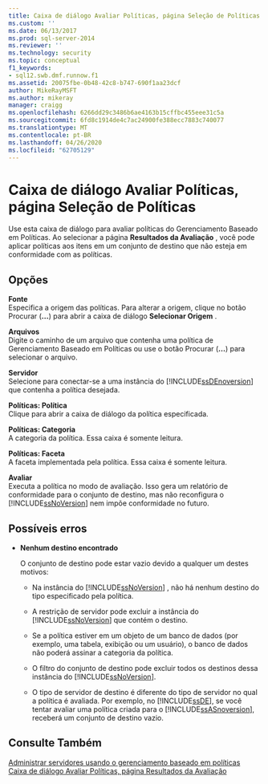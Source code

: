 ```yaml
---
title: Caixa de diálogo Avaliar Políticas, página Seleção de Políticas | Microsoft Docs
ms.custom: ''
ms.date: 06/13/2017
ms.prod: sql-server-2014
ms.reviewer: ''
ms.technology: security
ms.topic: conceptual
f1_keywords:
- sql12.swb.dmf.runnow.f1
ms.assetid: 20075fbe-0b48-42c8-b747-690f1aa23dcf
author: MikeRayMSFT
ms.author: mikeray
manager: craigg
ms.openlocfilehash: 6266dd29c3486b6ae4163b15cffbc455eee31c5a
ms.sourcegitcommit: 6fd8c1914de4c7ac24900fe388ecc7883c740077
ms.translationtype: MT
ms.contentlocale: pt-BR
ms.lasthandoff: 04/26/2020
ms.locfileid: "62705129"
---
```

# <a name="evaluate-policies-dialog-box-policy-selection-page"></a>Caixa de diálogo Avaliar Políticas, página Seleção de Políticas
  Use esta caixa de diálogo para avaliar políticas do Gerenciamento Baseado em Políticas. Ao selecionar a página **Resultados da Avaliação** , você pode aplicar políticas aos itens em um conjunto de destino que não esteja em conformidade com as políticas.  
  
## <a name="options"></a>Opções  
 **Fonte**  
 Especifica a origem das políticas. Para alterar a origem, clique no botão Procurar (**...**) para abrir a caixa de diálogo **Selecionar Origem** .  
  
 **Arquivos**  
 Digite o caminho de um arquivo que contenha uma política de Gerenciamento Baseado em Políticas ou use o botão Procurar (**...**) para selecionar o arquivo.  
  
 **Servidor**  
 Selecione para conectar-se a uma instância do [!INCLUDE[ssDEnoversion](../../includes/ssdenoversion-md.md)] que contenha a política desejada.  
  
 **Políticas: Política**  
 Clique para abrir a caixa de diálogo da política especificada.  
  
 **Políticas: Categoria**  
 A categoria da política. Essa caixa é somente leitura.  
  
 **Políticas: Faceta**  
 A faceta implementada pela política. Essa caixa é somente leitura.  
  
 **Avaliar**  
 Executa a política no modo de avaliação. Isso gera um relatório de conformidade para o conjunto de destino, mas não reconfigura o [!INCLUDE[ssNoVersion](../../includes/ssnoversion-md.md)] nem impõe conformidade no futuro.  
  
## <a name="possible-errors"></a>Possíveis erros  
  
-   **Nenhum destino encontrado**  
  
     O conjunto de destino pode estar vazio devido a qualquer um destes motivos:  
  
    -   Na instância do [!INCLUDE[ssNoVersion](../../includes/ssnoversion-md.md)] , não há nenhum destino do tipo especificado pela política.  
  
    -   A restrição de servidor pode excluir a instância do [!INCLUDE[ssNoVersion](../../includes/ssnoversion-md.md)] que contém o destino.  
  
    -   Se a política estiver em um objeto de um banco de dados (por exemplo, uma tabela, exibição ou um usuário), o banco de dados não poderá assinar a categoria da política.  
  
    -   O filtro do conjunto de destino pode excluir todos os destinos dessa instância do [!INCLUDE[ssNoVersion](../../includes/ssnoversion-md.md)].  
  
    -   O tipo de servidor de destino é diferente do tipo de servidor no qual a política é avaliada. Por exemplo, no [!INCLUDE[ssDE](../../includes/ssde-md.md)], se você tentar avaliar uma política criada para o [!INCLUDE[ssASnoversion](../../includes/ssasnoversion-md.md)], receberá um conjunto de destino vazio.  
  
## <a name="see-also"></a>Consulte Também  
 [Administrar servidores usando o gerenciamento baseado em políticas](administer-servers-by-using-policy-based-management.md)   
 [Caixa de diálogo Avaliar Políticas, página Resultados da Avaliação](evaluate-policies-dialog-box-evaluation-results-page.md)  
  
  
